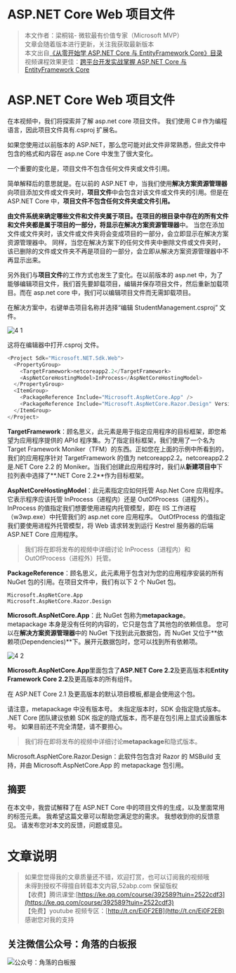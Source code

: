 # ASP.NET Core Web 项目文件

> 本文作者：梁桐铭- 微软最有价值专家（Microsoft MVP） </br>
> 文章会随着版本进行更新，关注我获取最新版本 </br>
> 本文出自[《从零开始学 ASP.NET Core 与 EntityFramework Core》目录](https://www.52abp.com/Wiki/mvc/latest) </br>
> 视频课程效果更佳：[跨平台开发实战掌握 ASP.NET Core 与 EntityFramework Core
> ](https://www.52abp.com/College/Course/1) </br>

# ASP.NET Core Web 项目文件

在本视频中，我们将探索并了解 asp.net core 项目文件。 我们使用 C＃作为编程语言，因此项目文件具有.csproj 扩展名。

如果您使用过以前版本的 ASP.NET，那么您可能对此文件非常熟悉，但此文件中包含的格式和内容在 asp.ne Core 中发生了很大变化。

一个重要的变化是，项目文件不包含任何文件夹或文件引用。

简单解释后的意思就是。在以前的 ASP.NET 中，当我们使用**解决方案资源管理器**向项目添加文件或文件夹时，**项目文件**中会包含对该文件或文件夹的引用。但是在 ASP.NET Core 中，**项目文件不包含任何文件夹或文件引用。**

**由文件系统来确定哪些文件和文件夹属于项目。**在项目的根目录中存在的所有文件和文件夹都是属于项目的一部分，将显示在**解决方案资源管理器**中。 当您在添加文件或文件夹时，该文件或文件夹将会变成项目的一部分，会立即显示在解决方案资源管理器中。 同样，当您在解决方案下的任何文件夹中删除文件或文件夹时，该已删除的文件或文件夹不再是项目的一部分，会立即从解决方案资源管理器中不再显示出来。

另外我们与**项目文件**的工作方式也发生了变化。在以前版本的 asp.net 中，为了能够编辑项目文件，我们首先要卸载项目，编辑并保存项目文件，然后重新加载项目。而在 asp.net core 中，我们可以编辑项目文件而无需卸载项目。

在解决方案中，右键单击项目名称并选择“编辑 StudentManagement.csproj” 文件。

![4 1](images/4-1.png)

这将在编辑器中打开.csproj 文件。

```csharp
<Project Sdk="Microsoft.NET.Sdk.Web">
  <PropertyGroup>
    <TargetFramework>netcoreapp2.2</TargetFramework>
    <AspNetCoreHostingModel>InProcess</AspNetCoreHostingModel>
  </PropertyGroup>
  <ItemGroup>
    <PackageReference Include="Microsoft.AspNetCore.App" />
    <PackageReference Include="Microsoft.AspNetCore.Razor.Design" Version="2.2.0" PrivateAssets="All" />
  </ItemGroup>
</Project>
```

**TargetFramework**：顾名思义，此元素是用于指定应用程序的目标框架，即您希望为应用程序提供的 APId 程序集。为了指定目标框架，我们使用了一个名为 Target Framework Moniker（TFM）的东西。正如您在上面的示例中所看到的，我们的应用程序针对 TargetFramework 的值为 netcoreapp2.2。netcoreapp2.2 是.NET Core 2.2 的 Moniker。当我们创建此应用程序时，我们从**新建项目中**下拉列表中选择了**.NET Core 2.2**作为目标框架。

**AspNetCoreHostingModel**：此元素指定应如何托管 Asp.Net Core 应用程序。它表示程序应该托管 InProcess（进程内）还是 OutOfProcess（进程外）。
InProcess 的值指定我们想要使用进程内托管模型，即在 IIS 工作进程（w3wp.exe）中托管我们的 asp.net core 应用程序。
OutOfProcess 的值指定我们要使用进程外托管模型，将 Web 请求转发到运行 Kestrel 服务器的后端 ASP.NET Core 应用程序。

> 我们将在即将发布的视频中详细讨论 InProcess（进程内）和 OutOfProcess（进程外）托管。

**PackageReference**：顾名思义，此元素用于包含对为您的应用程序安装的所有 NuGet 包的引用。在项目文件中，我们有以下 2 个 NuGet 包。

```
Microsoft.AspNetCore.App
Microsoft.AspNetCore.Razor.Design
```

**Microsoft.AspNetCore.App**：此 NuGet 包称为**metapackage**。
metapackage 本身是没有任何的内容的，它只是包含了其他包的依赖信息。
您可以在**解决方案资源管理器**中的 NuGet 下找到此元数据包，而 NuGet 又位于**依赖项(Dependencies)**下。展开元数据包时，您可以找到所有依赖项。

![4 2](images/4-2.png)

**Microsoft.AspNetCore.App**里面包含了**ASP.NET Core 2.2**及更高版本和**Entity Framework Core 2.2**及更高版本的所有组件。

在 ASP.NET Core 2.1 及更高版本的默认项目模板,都是会使用这个包。

请注意，metapackage 中没有版本号。 未指定版本时，SDK 会指定隐式版本。
.NET Core 团队建议依赖 SDK 指定的隐式版本，而不是在包引用上显式设置版本号。
如果目前还不完全清楚，请不要担心。

> 我们将在即将发布的视频中详细讨论**metapackage**和隐式版本。

Microsoft.AspNetCore.Razor.Design：此软件包包含对 Razor 的 MSBuild 支持，并由 Microsoft.AspNetCore.App 的 metapackage 包引用。

## 摘要

在本文中，我尝试解释了在 ASP.NET Core 中的项目文件的生成，以及里面常用的标签元素。
我希望这篇文章可以帮助您满足您的需求。
我想收到你的反馈意见。
请发布您对本文的反馈，问题或意见。

# 文章说明

> 如果您觉得我的文章质量还不错，欢迎打赏，也可以订阅我的视频哦 </br>
> 未得到授权不得擅自转载本文内容,52abp.com 保留版权 </br>
> 【收费】腾讯课堂:[https://ke.qq.com/course/392589?tuin=2522cdf3](https://ke.qq.com/course/392589?tuin=2522cdf3) </br>
> 【免费】youtube 视频专区：[http://t.cn/Ei0F2EB](http://t.cn/Ei0F2EB) </br>
> 感谢您对我的支持

## 关注微信公众号：角落的白板报

![公众号：角落的白板报](images/jiaoluowechat.png)
